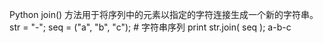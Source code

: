 Python join() 方法用于将序列中的元素以指定的字符连接生成一个新的字符串。
str = "-";
seq = ("a", "b", "c"); # 字符串序列
print str.join( seq );
a-b-c



